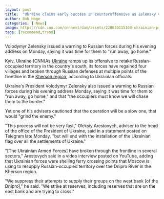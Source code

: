 ```yaml
---
layout: post
title:  "Ukraine claims early success in counteroffensive as Zelensky vows to 'chase' Russians to the border"
author: Bob Hoge
categories: [ News]
image: https://cdn.cnn.com/cnnnext/dam/assets/220830115108-ukrainian-president-volodymyr-zelenskiy-082922-exlarge-169.jpg
tags: [recommend,trend]
---
```

Volodymyr Zelensky issued a warning to Russian forces during his evening address on Monday, saying it was time for them to "run away, go home."

Kyiv, Ukraine (CNN)As  [Ukraine](https://cnn.com/2022/08/29/politics/ukraine-shaping-counteroffensive/index.html)  ramps up its offensive to retake Russian-occupied territory in the country's south, its forces have regained four villages and broken through Russian defenses at multiple points of the frontline in the  [Kherson region](https://www.cnn.com/2022/08/29/politics/ukraine-shaping-counteroffensive/index.html), according to Ukrainian officials.

Ukraine's President Volodymyr Zelensky also issued a warning to Russian forces during his evening address Monday, saying it was time for them to "run away, go home," and that "the occupiers must know we will chase them to the border."

Yet one of his advisers cautioned that the operation will be a slow one, that would "grind the enemy."

"This process will not be very fast," Oleksiy Arestovych, adviser to the head of the office of the President of Ukraine, said in a statement posted on Telegram late Monday, "but will end with the installation of the Ukrainian flag over all the settlements of Ukraine."

"[The Ukrainian Armed Forces] have broken through the frontline in several sectors," Arestovych said in a video interview posted on YouTube, adding that Ukrainian forces were shelling ferry crossing points that Moscow is using to resupply Russian-occupied territory over the Dnipro River in the Kherson region.

"We suppress their attempts to supply their groups on the west bank [of the Dnipro]," he said. "We strike at reserves, including reserves that are on the east bank and are trying to cross."
<!--stackedit_data:
eyJoaXN0b3J5IjpbMTEwMDQ4NjQ0NV19
-->